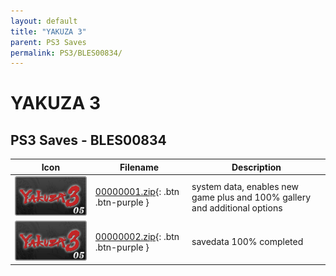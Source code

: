 ```yaml
---
layout: default
title: "YAKUZA 3"
parent: PS3 Saves
permalink: PS3/BLES00834/
---
```

# YAKUZA 3

## PS3 Saves - BLES00834

| Icon | Filename | Description |
|------|----------|-------------|
| ![YAKUZA 3](ICON0.PNG) | [00000001.zip](00000001.zip){: .btn .btn-purple } | system data, enables new game plus and 100% gallery and additional options |
| ![YAKUZA 3](ICON0.PNG) | [00000002.zip](00000002.zip){: .btn .btn-purple } | savedata 100% completed |
